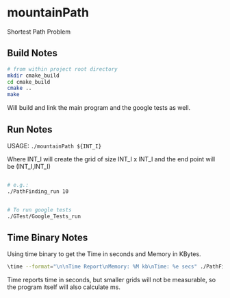 # mountainPath
Shortest Path Problem

## Build Notes
```bash
# from within project root directory
mkdir cmake_build
cd cmake_build
cmake ..
make
```

Will build and link the main program and the google tests as well.

## Run Notes

USAGE: `./mountainPath ${INT_I}` 

Where INT_I will create the grid of size INT_I x INT_I and the end point will be (INT_I,INT_I)


```bash

# e.g.:
./PathFinding_run 10


# To run google tests
./GTest/Google_Tests_run
```

## Time Binary Notes

Using time binary to get the Time in seconds and Memory in KBytes.

```bash
\time --format="\n\nTime Report\nMemory: %M kb\nTime: %e secs" ./PathFinding_run 10
```

Time reports time in seconds, but smaller grids will not be measurable, so the program itself will also calculate ms.